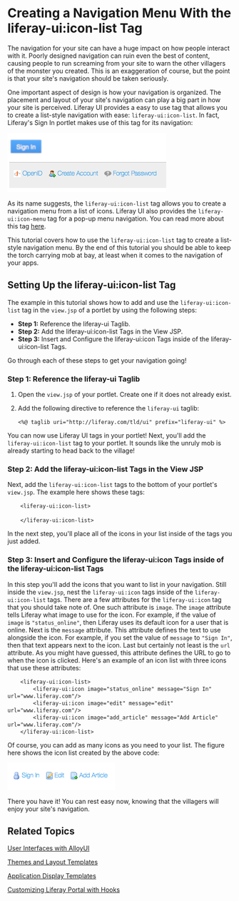 # Creating a Navigation Menu With the liferay-ui:icon-list Tag

The navigation for your site can have a huge impact on how people interact with 
it. Poorly designed navigation can ruin even the best of content, causing people 
to run screaming from your site to warn the other villagers of the monster you 
created. This is an exaggeration of course, but the point is that your site's 
navigation should be taken seriously.

One important aspect of design is how your navigation is organized. The 
placement and layout of your site's navigation can play a big part in how your 
site is perceived. Liferay UI provides a easy to use tag that allows you to 
create a list-style navigation with ease: `liferay-ui:icon-list`. In fact, 
Liferay's Sign In portlet makes use of this tag for its navigation:

![Figure 1: Liferay's Sign In portlet uses a Liferay UI icon list.](../../images/icon-list-02.png)

As its name suggests, the `liferay-ui:icon-list` tag allows you to create a 
navigation menu from a list of icons. Liferay UI also provides the 
`liferay-ui:icon-menu` tag for a pop-up menu navigation. You can read more 
about this tag [here](http://dev.liferay.com/tutorials/-/knowledge_base/6-2/creating-a-navigation-menu-with-the-liferay-ui-icon-menu-tag). 

This tutorial covers how to use the `liferay-ui:icon-list` tag to create a 
list-style navigation menu. By the end of this tutorial you should be able to 
keep the torch carrying mob at bay, at least when it comes to the navigation of 
your apps.

## Setting Up the liferay-ui:icon-list Tag

The example in this tutorial shows how to add and use the `liferay-ui:icon-list` 
tag in the `view.jsp` of a portlet by using the following steps:

- **Step 1:** Reference the liferay-ui Taglib.
- **Step 2:** Add the liferay-ui:icon-list Tags in the View JSP.
- **Step 3:** Insert and Configure the liferay-ui:icon Tags inside of the liferay-ui:icon-list Tags.

Go through each of these steps to get your navigation going!

### Step 1: Reference the liferay-ui Taglib

1.  Open the `view.jsp` of your portlet. Create one if it does not already 
exist.

2.  Add the following directive to reference the `liferay-ui` taglib:

        <%@ taglib uri="http://liferay.com/tld/ui" prefix="liferay-ui" %>

You can now use Liferay UI tags in your portlet! Next, you'll add the 
`liferay-ui:icon-list` tag to your portlet. It sounds like the unruly mob is 
already starting to head back to the village!

### Step 2: Add the liferay-ui:icon-list Tags in the View JSP

Next, add the `liferay-ui:icon-list` tags to the bottom of your portlet's 
`view.jsp`. The example here shows these tags:

        <liferay-ui:icon-list>

        </liferay-ui:icon-list>

In the next step, you'll place all of the icons in your list inside of the tags 
you just added.

### Step 3: Insert and Configure the liferay-ui:icon Tags inside of the liferay-ui:icon-list Tags

In this step you'll add the icons that you want to list in your navigation. 
Still inside the `view.jsp`, nest the `liferay-ui:icon` tags inside of the 
`liferay-ui:icon-list` tags. There are a few attributes for the `liferay-ui:icon` 
tag that you should take note of. One such attribute is `image`. The `image` 
attribute tells Liferay what image to use for the icon. For example, if the 
value of `image` is `"status_online"`, then Liferay uses its default icon for a 
user that is online. Next is the `message` attribute. This attribute defines the 
text to use alongside the icon. For example, if you set the value of `message` 
to `"Sign In"`, then that text appears next to the icon. Last but certainly not 
least is the `url` attribute. As you might have guessed, this attribute defines 
the URL to go to when the icon is clicked. Here's an example of an icon list 
with three icons that use these attributes:

        <liferay-ui:icon-list>
            <liferay-ui:icon image="status_online" message="Sign In" url="www.liferay.com"/>
            <liferay-ui:icon image="edit" message="edit" url="www.liferay.com"/>
            <liferay-ui:icon image="add_article" message="Add Article" url="www.liferay.com"/>
        </liferay-ui:icon-list>

Of course, you can add as many icons as you need to your list. The figure here 
shows the icon list created by the above code:

![Figure 2: An icon list with three icons.](../../images/icon-list-01.png)

There you have it! You can rest easy now, knowing that the villagers will enjoy
your site's navigation.

## Related Topics

[User Interfaces with AlloyUI](/develop/tutorials/-/knowledge_base/6-2/alloyui)

[Themes and Layout Templates](/develop/tutorials/-/knowledge_base/6-2/themes-and-layout-templates)

[Application Display Templates](/develop/tutorials/-/knowledge_base/6-2/application-display-templates)

[Customizing Liferay Portal with Hooks](/develop/tutorials/-/knowledge_base/6-2/customizing-liferay-portal)
